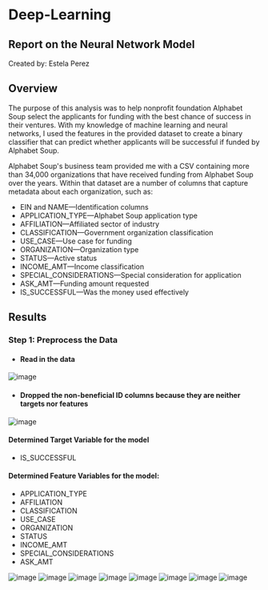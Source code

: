 # Deep-Learning
## Report on the Neural Network Model
Created by: Estela Perez
## Overview
The purpose of this analysis was to help nonprofit foundation Alphabet Soup select the applicants for funding with the best chance of success in their ventures. With my knowledge of machine learning and neural networks, I used the features in the provided dataset to create a binary classifier that can predict whether applicants will be successful if funded by Alphabet Soup. 

Alphabet Soup's business team provided me with a CSV containing more than 34,000 organizations that have received funding from Alphabet Soup over the years. Within that dataset are a number of columns that capture metadata about each organization, such as:
* EIN and NAME—Identification columns
* APPLICATION_TYPE—Alphabet Soup application type
* AFFILIATION—Affiliated sector of industry
* CLASSIFICATION—Government organization classification
* USE_CASE—Use case for funding
* ORGANIZATION—Organization type
* STATUS—Active status
* INCOME_AMT—Income classification
* SPECIAL_CONSIDERATIONS—Special consideration for application
* ASK_AMT—Funding amount requested
* IS_SUCCESSFUL—Was the money used effectively

## Results
### Step 1: Preprocess the Data

* #### Read in the data
![image](https://user-images.githubusercontent.com/98370960/190320012-0369d2ca-4cb0-4791-816e-108a7d46d11f.png)

* #### Dropped the non-beneficial ID columns because they are neither targets nor features
![image](https://user-images.githubusercontent.com/98370960/190320589-9e9d1829-03e6-465b-93cd-10d7b4013b20.png)

#### Determined Target Variable for the model
* IS_SUCCESSFUL

#### Determined Feature Variables for the model:

* APPLICATION_TYPE
* AFFILIATION
* CLASSIFICATION
* USE_CASE
* ORGANIZATION
* STATUS
* INCOME_AMT
* SPECIAL_CONSIDERATIONS
* ASK_AMT

![image](https://user-images.githubusercontent.com/98370960/190341013-cf40164b-d849-4319-9cd6-25c40f936f89.png)
![image](https://user-images.githubusercontent.com/98370960/190341150-98a4e808-4a80-4762-bcad-3b59db7e6993.png)
![image](https://user-images.githubusercontent.com/98370960/190341274-497d3868-1ed7-4267-9b49-befd6b97090c.png)
![image](https://user-images.githubusercontent.com/98370960/190341381-f05a69b2-db5a-44e4-a8bd-0389ae1da132.png)
![image](https://user-images.githubusercontent.com/98370960/190341537-044c68b6-d736-4df1-9f6b-031268ffc7a7.png)
![image](https://user-images.githubusercontent.com/98370960/190341646-a6c14010-c992-4a0c-8159-c9e5c86f6c78.png)
![image](https://user-images.githubusercontent.com/98370960/190341912-e104a89e-d593-418b-b42c-878a64708a50.png)
![image](https://user-images.githubusercontent.com/98370960/190342080-c8f9533d-b208-4bd0-8a74-8d9fc4b08c79.png)

